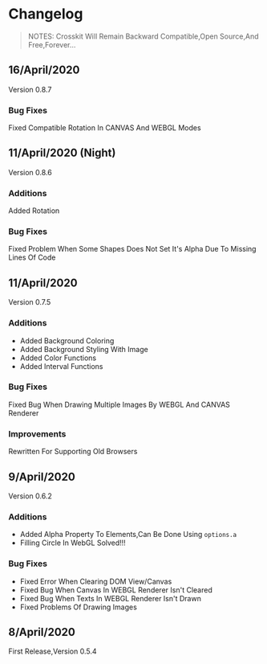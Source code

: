# Changelog
> NOTES: Crosskit Will Remain Backward Compatible,Open Source,And Free,Forever...

## 16/April/2020
Version 0.8.7

### Bug Fixes
Fixed Compatible Rotation In CANVAS And WEBGL Modes

## 11/April/2020 (Night)
Version 0.8.6

### Additions
Added Rotation

### Bug Fixes
Fixed Problem When Some Shapes Does Not Set It's Alpha Due To Missing Lines Of Code

## 11/April/2020
Version 0.7.5

### Additions
- Added Background Coloring
- Added Background Styling With Image
- Added Color Functions 
- Added Interval Functions

### Bug Fixes
Fixed Bug When Drawing Multiple Images By WEBGL And CANVAS Renderer

### Improvements
Rewritten For Supporting Old Browsers

## 9/April/2020
Version 0.6.2

### Additions
- Added Alpha Property To Elements,Can Be Done Using `options.a`
- Filling Circle In WebGL Solved!!!

### Bug Fixes
- Fixed Error When Clearing DOM View/Canvas
- Fixed Bug When Canvas In WEBGL Renderer Isn't Cleared
- Fixed Bug When Texts In WEBGL Renderer Isn't Drawn 
- Fixed Problems Of Drawing Images

## 8/April/2020
First Release,Version 0.5.4